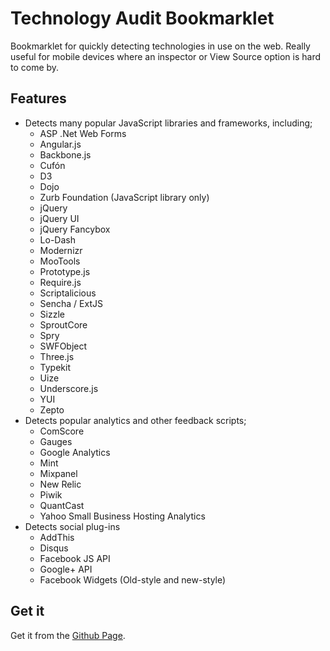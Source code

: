 # Technology Audit Bookmarklet

Bookmarklet for quickly detecting technologies in use on the web. Really useful for mobile devices where an inspector or View Source option is hard to come by.

## Features

* Detects many popular JavaScript libraries and frameworks, including;
  * ASP .Net Web Forms
  * Angular.js
  * Backbone.js
  * Cufón
  * D3
  * Dojo
  * Zurb Foundation (JavaScript library only)
  * jQuery
  * jQuery UI
  * jQuery Fancybox
  * Lo-Dash
  * Modernizr
  * MooTools
  * Prototype.js
  * Require.js
  * Scriptalicious
  * Sencha / ExtJS
  * Sizzle
  * SproutCore
  * Spry
  * SWFObject
  * Three.js
  * Typekit
  * Uize
  * Underscore.js
  * YUI
  * Zepto
* Detects popular analytics and other feedback scripts;
  * ComScore
  * Gauges
  * Google Analytics
  * Mint
  * Mixpanel
  * New Relic
  * Piwik
  * QuantCast
  * Yahoo Small Business Hosting Analytics
* Detects social plug-ins
  * AddThis
  * Disqus
  * Facebook JS API
  * Google+ API
  * Facebook Widgets (Old-style and new-style)

## Get it

Get it from the [Github Page](http://geoffstokes.github.io/tech-audit-bookmarklet).
